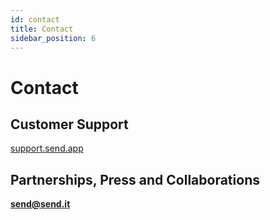 ```yaml
---
id: contact
title: Contact
sidebar_position: 6
---
```


# Contact

## Customer Support
<a href="https://support.send.app/en/" class="multisig-token-link" target="_blank">support.send.app</a>

## Partnerships, Press and Collaborations
**send@send.it**